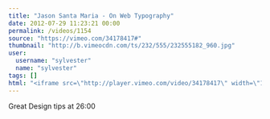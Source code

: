```yaml
---
title: "Jason Santa Maria - On Web Typography"
date: 2012-07-29 11:23:21 00:00
permalink: /videos/1154
source: "https://vimeo.com/34178417#"
thumbnail: "http://b.vimeocdn.com/ts/232/555/232555182_960.jpg"
user:
  username: "sylvester"
  name: "sylvester"
tags: []
html: "<iframe src=\"http://player.vimeo.com/video/34178417\" width=\"1280\" height=\"720\" frameborder=\"0\" webkitAllowFullScreen mozallowfullscreen allowFullScreen></iframe>"
---
```


Great Design tips at 26:00